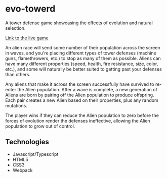 # evo-towerd

A tower defense game showcasing the effects of evolution and natural selection.

[Link to the live game](https://mawills.github.io/)

An alien race will send some number of their population across the screen in waves, and you're placing different types of tower defenses (machine guns, flamethrowers, etc.) to stop as many of them as possible. Aliens can have many different properties (speed, health, fire resistance, size, color, etc.), and some will naturally be better suited to getting past your defenses than others.

Any aliens that make it across the screen successfully have survived to re-enter the Alien population. After a wave is complete, a new generation of Aliens are born by pairing off the Alien population to produce offspring. Each pair creates a new Alien based on their properties, plus any random mutations.

The player wins if they can reduce the Alien population to zero before the forces of evolution render the defenses ineffective, allowing the Alien population to grow out of control.

## Technologies

- Javascript/Typescript
- HTML5
- CSS3
- Webpack
